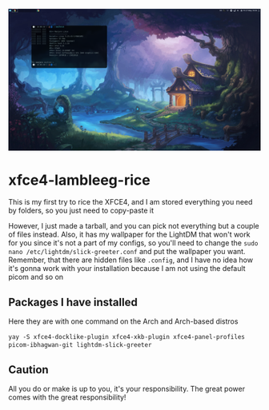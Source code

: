 ![This is how it looks like](XFCE4-rice.png)

# xfce4-lambleeg-rice

This is my first try to rice the XFCE4, and I am stored everything you need by folders, so you just need to copy-paste it

However, I just made a tarball, and you can pick not everything but a couple of files instead. Also, it has my wallpaper for the LightDM that won't work for you since it's not a part of my configs, so you'll need to change the `sudo nano /etc/lightdm/slick-greeter.conf` and put the wallpaper you want. Remember, that there are hidden files like `.config`, and I have no idea how it's gonna work with your installation because I am not using the default picom and so on

## Packages I have installed

Here they are with one command on the Arch and Arch-based distros

```
yay -S xfce4-docklike-plugin xfce4-xkb-plugin xfce4-panel-profiles picom-ibhagwan-git lightdm-slick-greeter
```

## Caution

All you do or make is up to you, it's your responsibility. The great power comes with the great responsibility!
